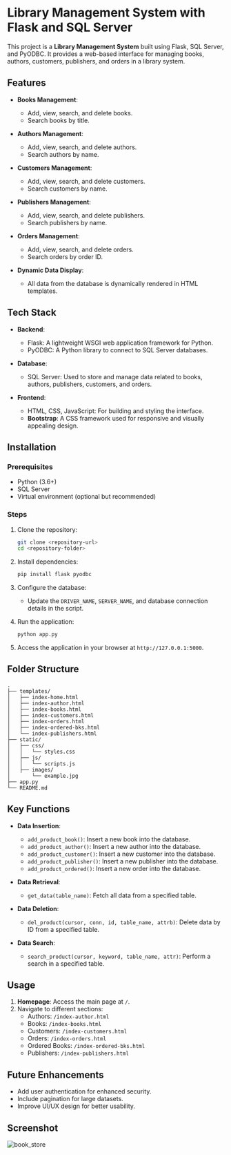 # Library Management System with Flask and SQL Server

This project is a **Library Management System** built using Flask, SQL Server, and PyODBC. It provides a web-based interface for managing books, authors, customers, publishers, and orders in a library system.



## Features

- **Books Management**:
  - Add, view, search, and delete books.
  - Search books by title.

- **Authors Management**:
  - Add, view, search, and delete authors.
  - Search authors by name.

- **Customers Management**:
  - Add, view, search, and delete customers.
  - Search customers by name.

- **Publishers Management**:
  - Add, view, search, and delete publishers.
  - Search publishers by name.

- **Orders Management**:
  - Add, view, search, and delete orders.
  - Search orders by order ID.

- **Dynamic Data Display**:
  - All data from the database is dynamically rendered in HTML templates.

## Tech Stack

- **Backend**:
  - Flask: A lightweight WSGI web application framework for Python.
  - PyODBC: A Python library to connect to SQL Server databases.
  
- **Database**:
  - SQL Server: Used to store and manage data related to books, authors, publishers, customers, and orders.
  
- **Frontend**:
  - HTML, CSS, JavaScript: For building and styling the interface.
  - **Bootstrap**: A CSS framework used for responsive and visually appealing design.

## Installation

### Prerequisites

- Python (3.6+)
- SQL Server
- Virtual environment (optional but recommended)

### Steps

1. Clone the repository:
   ```bash
   git clone <repository-url>
   cd <repository-folder>
   ```

2. Install dependencies:
   ```bash
   pip install flask pyodbc
   ```

3. Configure the database:
   - Update the `DRIVER_NAME`, `SERVER_NAME`, and database connection details in the script.

4. Run the application:
   ```bash
   python app.py
   ```

5. Access the application in your browser at `http://127.0.0.1:5000`.

## Folder Structure

```
.
├── templates/
│   ├── index-home.html
│   ├── index-author.html
│   ├── index-books.html
│   ├── index-customers.html
│   ├── index-orders.html
│   ├── index-ordered-bks.html
│   └── index-publishers.html
├── static/
│   ├── css/
│   │   └── styles.css
│   ├── js/
│   │   └── scripts.js
│   ├── images/
│       └── example.jpg
├── app.py
└── README.md
```

## Key Functions

- **Data Insertion**:
  - `add_product_book()`: Insert a new book into the database.
  - `add_product_author()`: Insert a new author into the database.
  - `add_product_customer()`: Insert a new customer into the database.
  - `add_product_publisher()`: Insert a new publisher into the database.
  - `add_product_ordered()`: Insert a new order into the database.

- **Data Retrieval**:
  - `get_data(table_name)`: Fetch all data from a specified table.

- **Data Deletion**:
  - `del_product(cursor, conn, id, table_name, attrb)`: Delete data by ID from a specified table.

- **Data Search**:
  - `search_product(cursor, keyword, table_name, attr)`: Perform a search in a specified table.

## Usage

1. **Homepage**: Access the main page at `/`.
2. Navigate to different sections:
   - Authors: `/index-author.html`
   - Books: `/index-books.html`
   - Customers: `/index-customers.html`
   - Orders: `/index-orders.html`
   - Ordered Books: `/index-ordered-bks.html`
   - Publishers: `/index-publishers.html`

## Future Enhancements

- Add user authentication for enhanced security.
- Include pagination for large datasets.
- Improve UI/UX design for better usability.

## Screenshot
![book_store](https://github.com/user-attachments/assets/91449fa8-28d4-4618-8e87-5ae2d12cc22a)


